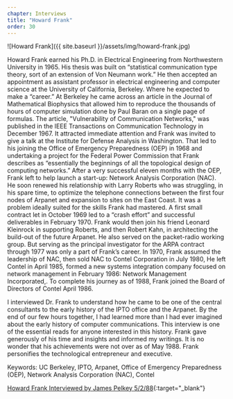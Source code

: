 ```yaml
---
chapter: Interviews
title: "Howard Frank"
order: 30
---
```


![Howard Frank]({{ site.baseurl }}/assets/img/howard-frank.jpg)

Howard Frank earned his Ph.D. in Electrical Engineering from Northwestern University in 1965. His thesis was built on “statistical communication type theory, sort of an extension of Von Neumann work.” He then accepted an appointment as assistant professor in electrical engineering and computer science at the University of California, Berkeley. Where he expected to make a “career.” At Berkeley he came across an article in the Journal of Mathematical Biophysics that allowed him to reproduce the thousands of hours of computer simulation done by Paul Baran on a single page of formulas. The article, "Vulnerability of Communication Networks," was published in the IEEE Transactions on Communication Technology in December 1967. It attracted immediate attention and Frank was invited to give a talk at the Institute for Defense Analysis in Washington. That led to his joining the Office of Emergency Preparedness (OEP) in 1968 and undertaking a project for the Federal Power Commission that Frank describes as “essentially the beginnings of all the topological design of computing networks.” After a very successful eleven months with the OEP, Frank left to help launch a start-up: Network Analysis Corporation (NAC). He soon renewed his relationship with Larry Roberts who was struggling, in his spare time, to optimize the telephone connections between the first four nodes of Arpanet and expansion to sites on the East Coast. It was a problem ideally suited for the skills Frank had mastered. A first small contract let in October 1969 led to a “crash effort” and successful deliverables in February 1970. Frank would then join his friend Leonard Kleinrock in supporting Roberts, and then Robert Kahn, in architecting the build-out of the future Arpanet. He also served on the packet-radio working group. But serving as the principal investigator for the ARPA contract through 1977 was only a part of Frank’s career. In 1970, Frank assumed the leadership of NAC, then sold NAC to Contel Corporation in July 1980, He left Contel in April 1985, formed a new systems integration company focused on network management in February 1986: Network Management Incorporated,. To complete his journey as of 1988, Frank joined the Board of Directors of Contel April 1986.

I interviewed Dr. Frank to understand how he came to be one of the central consultants to the early history of the IPTO office and the Arpanet. By the end of our few hours together, I had learned more than I had ever imagined about the early history of computer communications. This interview is one of the essential reads for anyone interested in this history. Frank gave generously of his time and insights and informed my writings. It is no wonder that his achievements were not over as of May 1988. Frank personifies the technological entrepreneur and executive.

Keywords: UC Berkeley, IPTO, Arpanet, Office of Emergency Preparedness (OEP), Network Analysis Corporation (NAC), Contel

[Howard Frank Interviewed by James Pelkey 5/2/88](https://archive.computerhistory.org/resources/access/text/2016/02/102738078-05-01-acc.pdf){:target="_blank"}
